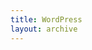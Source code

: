 ```yaml
---
title: WordPress
layout: archive
---
```


<script context="module">
  export function load() {
    return {
      stuff: {
        title: 'WordPress',
        layout: 'archive'
      }
    };
  }
</script>
